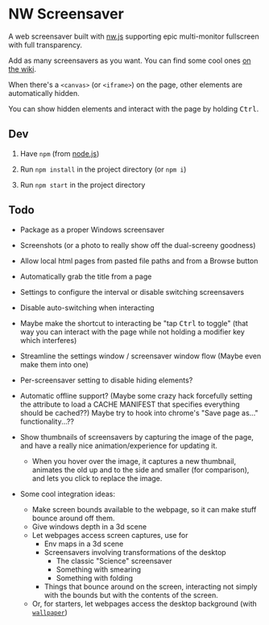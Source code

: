 
# NW Screensaver

A web screensaver built with [nw.js](http://nwjs.io/)
supporting epic multi-monitor fullscreen
with full transparency.

Add as many screensavers as you want.
You can find some cool ones [on the wiki](https://github.com/1j01/nw-screensaver/wiki/Good-Screensavers).

When there's a `<canvas>` (or `<iframe>`) on the page, other elements are automatically hidden.

You can show hidden elements and interact with the page by holding <kbd>Ctrl</kbd>.


## Dev

1. Have `npm` (from [node.js](http://nodejs.org/))

2. Run `npm install` in the project directory (or `npm i`)

3. Run `npm start` in the project directory


## Todo

* Package as a proper Windows screensaver

* Screenshots (or a photo to really show off the dual-screeny goodness)

* Allow local html pages from pasted file paths and from a Browse button

* Automatically grab the title from a page

* Settings to configure the interval or disable switching screensavers

* Disable auto-switching when interacting

* Maybe make the shortcut to interacting be "tap <kbd>Ctrl</kbd> to toggle"
  (that way you can interact with the page while not holding a modifier key which interferes)

* Streamline the settings window / screensaver window flow
  (Maybe even make them into one)


* Per-screensaver setting to disable hiding elements?


* Automatic offline support?
  (Maybe some crazy hack
  forcefully setting the <html manifest> attribute
  to load a CACHE MANIFEST that specifies everything should be cached??)
  Maybe try to hook into chrome's "Save page as..." functionality...??


* Show thumbnails of screensavers by capturing the image of the page,
  and have a really nice animation/experience for updating it.
  * When you hover over the image, it captures a new thumbnail,
    animates the old up and to the side and smaller (for comparison),
    and lets you click to replace the image.


* Some cool integration ideas:
  * Make screen bounds available to the webpage,
    so it can make stuff bounce around off them.
  * Give windows depth in a 3d scene
  * Let webpages access screen captures, use for
    * Env maps in a 3d scene
    * Screensavers involving transformations of the desktop
      * The classic "Science" screensaver
      * Something with smearing
      * Something with folding
    * Things that bounce around on the screen,
      interacting not simply with the bounds
      but with the contents of the screen.
  * Or, for starters, let webpages access the desktop background
    (with [`wallpaper`](https://www.npmjs.com/package/wallpaper))
